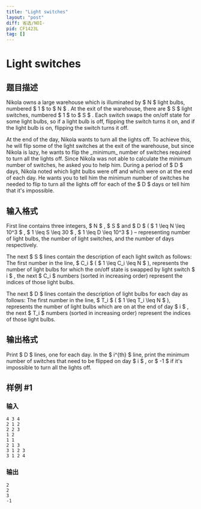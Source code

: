 ```yaml
---
title: "Light switches"
layout: "post"
diff: 省选/NOI-
pid: CF1423L
tag: []
---
```


# Light switches

## 题目描述

Nikola owns a large warehouse which is illuminated by $ N $ light bulbs, numbered $ 1 $ to $ N $ . At the exit of the warehouse, there are $ S $ light switches, numbered $ 1 $ to $ S $ . Each switch swaps the on/off state for some light bulbs, so if a light bulb is off, flipping the switch turns it on, and if the light bulb is on, flipping the switch turns it off.

At the end of the day, Nikola wants to turn all the lights off. To achieve this, he will flip some of the light switches at the exit of the warehouse, but since Nikola is lazy, he wants to flip the \_minimum\_ number of switches required to turn all the lights off. Since Nikola was not able to calculate the minimum number of switches, he asked you to help him. During a period of $ D $ days, Nikola noted which light bulbs were off and which were on at the end of each day. He wants you to tell him the minimum number of switches he needed to flip to turn all the lights off for each of the $ D $ days or tell him that it's impossible.

## 输入格式

First line contains three integers, $ N $ , $ S $ and $ D $ ( $ 1 \leq N \leq 10^3 $ , $ 1 \leq S \leq 30 $ , $ 1 \leq D \leq 10^3 $ ) – representing number of light bulbs, the number of light switches, and the number of days respectively.

The next $ S $ lines contain the description of each light switch as follows: The first number in the line, $ C_i $ ( $ 1 \leq C_i \leq N $ ), represents the number of light bulbs for which the on/off state is swapped by light switch $ i $ , the next $ C_i $ numbers (sorted in increasing order) represent the indices of those light bulbs.

The next $ D $ lines contain the description of light bulbs for each day as follows: The first number in the line, $ T_i $ ( $ 1 \leq T_i \leq N $ ), represents the number of light bulbs which are on at the end of day $ i $ , the next $ T_i $ numbers (sorted in increasing order) represent the indices of those light bulbs.

## 输出格式

Print $ D $ lines, one for each day. In the $ i^{th} $ line, print the minimum number of switches that need to be flipped on day $ i $ , or $ -1 $ if it's impossible to turn all the lights off.

## 样例 #1

### 输入

```
4 3 4
2 1 2
2 2 3
1 2
1 1
2 1 3
3 1 2 3
3 1 2 4
```

### 输出

```
2
2
3
-1
```


